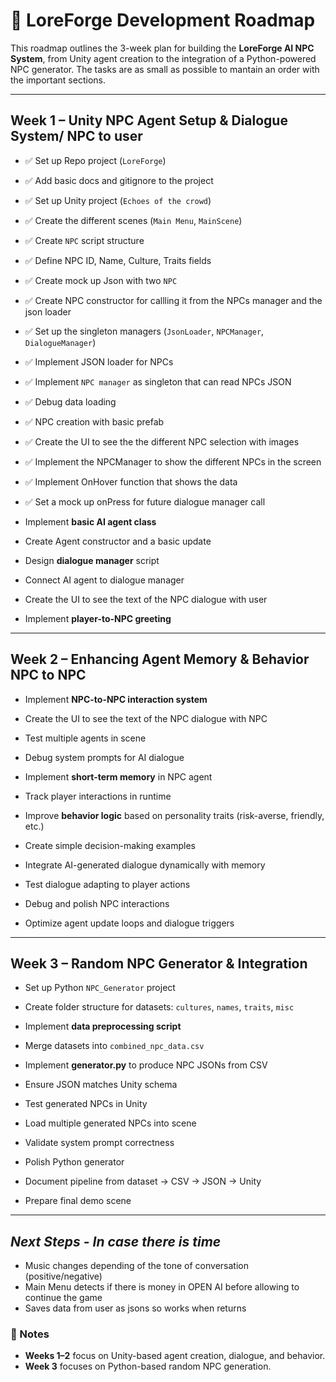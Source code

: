 # 📅 LoreForge Development Roadmap

This roadmap outlines the 3-week plan for building the **LoreForge AI NPC System**, from Unity agent creation to the integration of a Python-powered NPC generator. The tasks are as small as possible to mantain an order with the important sections.

---

## **Week 1 – Unity NPC Agent Setup & Dialogue System/ NPC to user**

- ✅ Set up Repo project (`LoreForge`)  
- ✅ Add basic docs and gitignore to the project  
- ✅ Set up Unity project (`Echoes of the crowd`)  
- ✅ Create the different scenes (`Main Menu`, `MainScene`) 

- ✅ Create `NPC` script structure  
- ✅ Define NPC ID, Name, Culture, Traits fields  
- ✅ Create mock up Json with two `NPC`
- ✅ Create NPC constructor for callling it from the NPCs manager and the json loader

- ✅ Set up the singleton managers (`JsonLoader`, `NPCManager`, `DialogueManager`)
- ✅ Implement JSON loader for NPCs
- ✅ Implement `NPC manager` as singleton that can read NPCs JSON  
- ✅ Debug data loading  

- ✅ NPC creation with basic prefab
- ✅ Create the UI to see the the different NPC selection with images
- ✅ Implement the NPCManager to show the different NPCs in the screen
- ✅ Implement OnHover function that shows the data
- ✅ Set a mock up onPress for future dialogue manager call

- Implement **basic AI agent class**
- Create Agent constructor and a basic update

- Design **dialogue manager** script  
- Connect AI agent to dialogue manager 
- Create the UI to see the text of the NPC dialogue with user
- Implement **player-to-NPC greeting**  

---

## **Week 2 – Enhancing Agent Memory & Behavior NPC to NPC**

- Implement **NPC-to-NPC interaction system**  
- Create the UI to see the text of the NPC dialogue with NPC
- Test multiple agents in scene  
- Debug system prompts for AI dialogue  

- Implement **short-term memory** in NPC agent  
- Track player interactions in runtime  

- Improve **behavior logic** based on personality traits (risk-averse, friendly, etc.)  
- Create simple decision-making examples  

- Integrate AI-generated dialogue dynamically with memory  
- Test dialogue adapting to player actions  

- Debug and polish NPC interactions  
- Optimize agent update loops and dialogue triggers  

---

## **Week 3 – Random NPC Generator & Integration**

- Set up Python `NPC_Generator` project  
- Create folder structure for datasets: `cultures`, `names`, `traits`, `misc`  

- Implement **data preprocessing script**  
- Merge datasets into `combined_npc_data.csv`  

- Implement **generator.py** to produce NPC JSONs from CSV  
- Ensure JSON matches Unity schema  

- Test generated NPCs in Unity  
- Load multiple generated NPCs into scene  
- Validate system prompt correctness  

- Polish Python generator  
- Document pipeline from dataset → CSV → JSON → Unity  
- Prepare final demo scene  

---

## *Next Steps - In case there is time*

- Music changes depending of the tone of conversation (positive/negative)
- Main Menu detects if there is money in OPEN AI before allowing to continue the game
- Saves data from user as jsons so works when returns

### 📝 Notes
- **Weeks 1–2** focus on Unity-based agent creation, dialogue, and behavior.
- **Week 3** focuses on Python-based random NPC generation.